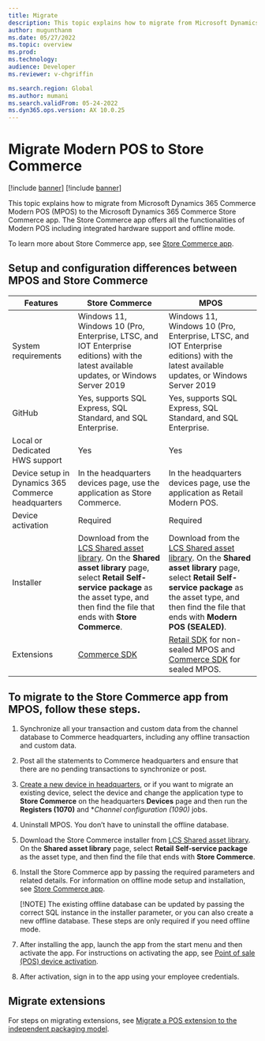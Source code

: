 ```yaml
---
title: Migrate
description: This topic explains how to migrate from Microsoft Dynamics 365 Commerce Modern POS (MPOS) to the Microsoft Dynamics 365 Commerce Store Commerce app.
author: mugunthanm
ms.date: 05/27/2022
ms.topic: overview
ms.prod: 
ms.technology: 
audience: Developer
ms.reviewer: v-chgriffin

ms.search.region: Global
ms.author: mumani
ms.search.validFrom: 05-24-2022
ms.dyn365.ops.version: AX 10.0.25
---
```


# Migrate Modern POS to Store Commerce

[!include [banner](../../includes/banner.md)]
[!include [banner](../../includes/preview-banner.md)]

This topic explains how to migrate from Microsoft Dynamics 365 Commerce Modern POS (MPOS) to the Microsoft Dynamics 365 Commerce Store Commerce app. The Store Commerce app offers all the functionalities of Modern POS including integrated hardware support and offline mode.

To learn more about Store Commerce app, see [Store Commerce app](../store-commerce.md).

## Setup and configuration differences between MPOS and Store Commerce

| Features | Store Commerce | MPOS |
| ------ | ------ |------ |
| System requirements | Windows 11, Windows 10 (Pro, Enterprise, LTSC, and IOT Enterprise editions) with the latest available updates, or Windows Server 2019 | 	Windows 11, Windows 10 (Pro, Enterprise, LTSC, and IOT Enterprise editions) with the latest available updates, or Windows Server 2019 |
| GitHub | Yes, supports SQL Express, SQL Standard, and SQL Enterprise. | Yes, supports SQL Express, SQL Standard, and SQL Enterprise. |
| Local or Dedicated HWS support | Yes | Yes |	
| Device setup in Dynamics 365 Commerce headquarters | 	In the headquarters devices page, use the application as Store Commerce. | In the headquarters devices page, use the application as Retail Modern POS. |
| Device activation | Required | Required |
| Installer | Download from the [LCS Shared asset library](https://lcs.dynamics.com/V2/SharedAssetLibrary). On the **Shared asset library** page, select **Retail Self-service package** as the asset type, and then find the file that ends with **Store Commerce**. | 	Download from the [LCS Shared asset library](https://lcs.dynamics.com/V2/SharedAssetLibrary). On the **Shared asset library** page, select **Retail Self-service package** as the asset type, and then find the file that ends with **Modern POS (SEALED)**. |
| Extensions | 	[Commerce SDK]( https://github.com/microsoft/Dynamics365Commerce.InStore) | [Retail SDK](../retail-sdk/retail-sdk-overview.md) for non-sealed MPOS and [Commerce SDK]( https://github.com/microsoft/Dynamics365Commerce.InStore) for sealed MPOS. |
	
## To migrate to the Store Commerce app from MPOS, follow these steps.

1. Synchronize all your transaction and custom data from the channel database to Commerce headquarters, including any offline transaction and custom data.
1. Post all the statements to Commerce headquarters and ensure that there are no pending transactions to synchronize or post.
1. [Create a new device in headquarters](../../tasks/create-associate-device.md), or if you want to migrate an existing device, select the device and change the application type to **Store Commerce** on the headquarters **Devices** page and then run the **Registers (1070)** and **Channel configuration (1090)* jobs.
1. Uninstall MPOS. You don’t have to uninstall the offline database.
1. Download the Store Commerce installer from [LCS Shared asset library](https://lcs.dynamics.com/V2/SharedAssetLibrary). On the **Shared asset library** page, select **Retail Self-service package** as the asset type, and then find the file that ends with **Store Commerce**.
1. Install the Store Commerce app by passing the required parameters and related details. For information on offline mode setup and installation, see [Store Commerce app](../store-commerce). 

    [!NOTE]
    The existing offline database can be updated by passing the correct SQL instance in the installer parameter, or you can also create a new offline database. These steps are only required if you need offline mode.

1. After installing the app, launch the app from the start menu and then activate the app. For instructions on activating the app, see [Point of sale (POS) device activation](../retail-device-activation).
1. After activation, sign in to the app using your employee credentials.

## Migrate extensions

For steps on migrating extensions, see [Migrate a POS extension to the independent packaging model](migrate-pos-extension.md).
